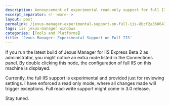 ```yaml
---
description: Announcement of experimental read-only support for full IIS in Jexus Manager Beta 2, allowing users to review IIS settings alongside IIS Express configurations.
excerpt_separator: <!--more-->
layout: post
permalink: /jexus-manager-experimental-support-on-full-iis-8bcf2e350647
tags: iis jexus-manager windows
categories: [Tools and Platforms]
title: 'Jexus Manager: Experimental Support on Full IIS'
---
```

If you run the latest build of Jexus Manager for IIS Express Beta 2 as administrator, you might notice an extra node listed in the Connections panel. By double clicking this node, the configuration of full IIS on this machine is displayed.

Currently, the full IIS support is experimental and provided just for reviewing settings. I have enforced a read only mode, where all changes made will trigger exceptions. Full read-write support might come in 3.0 release.

Stay tuned.
<!--more-->